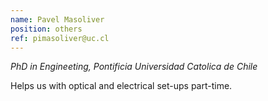 ```yaml
---
name: Pavel Masoliver
position: others
ref: pimasoliver@uc.cl
---
```


_PhD in Engineeting, Pontificia Universidad Catolica de Chile_<br>

Helps us with optical and electrical set-ups part-time.
